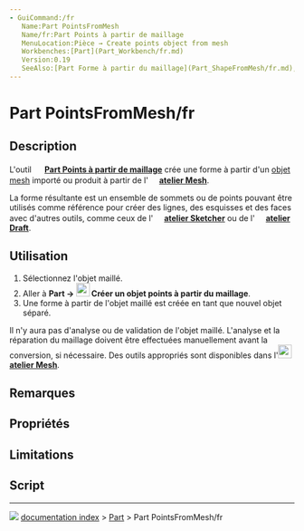 ```yaml
---
- GuiCommand:/fr
   Name:Part PointsFromMesh‎
   Name/fr:Part Points à partir de maillage
   MenuLocation:Pièce → Create points object from mesh
   Workbenches:[Part](Part_Workbench/fr.md)
   Version:0.19
   SeeAlso:[Part Forme à partir du maillage](Part_ShapeFromMesh/fr.md), [Part Convertir en solide](Part_MakeSolid/fr.md), [Part Affiner la forme](Part_RefineShape/fr.md)
---
```


# Part PointsFromMesh/fr

## Description

L\'outil **<img src="images/Part_PointsFromMesh.svg" width=16px> [Part Points à partir de maillage](Part_PointsFromMesh/fr.md)** crée une forme à partir d\'un [objet mesh](Glossary/fr#Mesh.md) importé ou produit à partir de l\'**<img src="images/Workbench_Mesh.svg" width=16px> [atelier Mesh](Mesh_Workbench/fr.md)**.

La forme résultante est un ensemble de sommets ou de points pouvant être utilisés comme référence pour créer des lignes, des esquisses et des faces avec d\'autres outils, comme ceux de l\'**<img src="images/Workbench_Sketcher.svg" width=16px> [atelier Sketcher](Sketcher_Workbench.md)** ou de l\'**<img src="images/Workbench_Draft.svg" width=16px> [atelier Draft](Draft_Workbench.md)**.

## Utilisation

1.  Sélectionnez l\'objet maillé.
2.  Aller à **Part → <img src="images/Part_PointsFromMesh.svg" width=24px> Créer un objet points à partir du maillage**.
3.  Une forme à partir de l\'objet maillé est créée en tant que nouvel objet séparé.

Il n\'y aura pas d\'analyse ou de validation de l\'objet maillé. L\'analyse et la réparation du maillage doivent être effectuées manuellement avant la conversion, si nécessaire. Des outils appropriés sont disponibles dans l\'**<img src="images/Workbench_Mesh.svg" width=24px> [atelier Mesh](Mesh_Workbench.md)**.

## Remarques

## Propriétés

## Limitations

## Script



---
![](images/Right_arrow.png) [documentation index](../README.md) > [Part](Part_Workbench.md) > Part PointsFromMesh/fr

